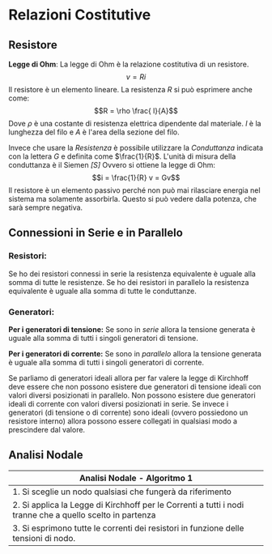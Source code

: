 # Relazioni Costitutive
## Resistore
**Legge di Ohm**: La legge di Ohm è la relazione costitutiva di un resistore. 
$$v = Ri$$
Il resistore è un elemento lineare.
La resistenza $R$ si può esprimere anche come: $$R = \rho \frac{ l}{A}$$ Dove $\rho$ è una costante di resistenza elettrica dipendente dal materiale. $l$ è la lunghezza del filo e $A$ è l'area della sezione del filo.

Invece che usare la *Resistenza* è possibile utilizzare la *Conduttanza* indicata con la lettera $G$ e definita come $\frac{1}{R}$. L'unità di misura della conduttanza è il Siemen *\[S]*
Ovvero si ottiene la legge di Ohm: $$i = \frac{1}{R} v = Gv$$
Il resistore è un elemento passivo perché non può mai rilasciare energia nel sistema ma solamente assorbirla. Questo si può vedere dalla potenza, che sarà sempre negativa.

## Connessioni in Serie e in Parallelo
### Resistori:
Se ho dei resistori connessi in serie la resistenza equivalente è uguale alla somma di tutte le resistenze. Se ho dei resistori in parallelo la resistenza equivalente è uguale alla somma di tutte le conduttanze.

### Generatori:
**Per i generatori di tensione:** Se sono in *serie* allora la tensione generata è uguale alla somma di tutti i singoli generatori di tensione. 

**Per i generatori di corrente:** Se sono in *parallelo* allora la tensione generata è uguale alla somma di tutti i singoli generatori di corrente.

Se parliamo di generatori ideali allora per far valere la legge di Kirchhoff deve essere che non possono esistere due generatori di tensione ideali con valori diversi posizionati in parallelo. Non possono esistere due generatori ideali di corrente con valori diversi posizionati in serie. 
Se invece i generatori (di tensione o di corrente) sono ideali (ovvero possiedono un resistore interno) allora possono essere collegati in qualsiasi modo a prescindere dal valore.

## Analisi Nodale
| Analisi Nodale - Algoritmo 1                                                                              |
| --------------------------------------------------------------------------------------------------------- |
| 1. Si sceglie un nodo qualsiasi che fungerà da riferimento                                                |
| 2. Si applica la Legge di Kirchhoff per le Correnti a tutti i nodi tranne che a quello scelto in partenza |
| 3. Si esprimono tutte le correnti dei resistori in funzione delle tensioni di nodo.                       |
